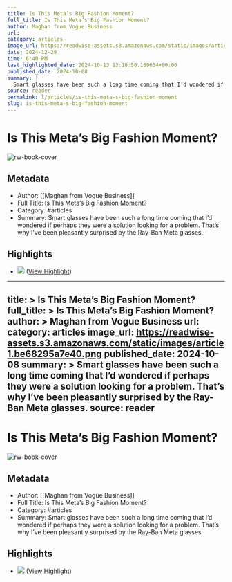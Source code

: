 ```yaml
---
title: Is This Meta’s Big Fashion Moment?
full_title: Is This Meta’s Big Fashion Moment?
author: Maghan from Vogue Business
url: 
category: articles
image_url: https://readwise-assets.s3.amazonaws.com/static/images/article1.be68295a7e40.png
date: 2024-12-29
time: 6:40 PM
last_highlighted_date: 2024-10-13 13:18:50.169654+00:00
published_date: 2024-10-08
summary: |
  Smart glasses have been such a long time coming that I’d wondered if perhaps they were a solution looking for a problem. That’s why I’ve been pleasantly surprised by the Ray-Ban Meta glasses.
source: reader
permalink: l/articles/is-this-meta-s-big-fashion-moment
slug: is-this-meta-s-big-fashion-moment
---
```

# Is This Meta’s Big Fashion Moment?

![rw-book-cover](https://readwise-assets.s3.amazonaws.com/static/images/article1.be68295a7e40.png)

## Metadata
- Author: [[Maghan from Vogue Business]]
- Full Title: Is This Meta’s Big Fashion Moment?
- Category: #articles
- Summary: Smart glasses have been such a long time coming that I’d wondered if perhaps they were a solution looking for a problem. That’s why I’ve been pleasantly surprised by the Ray-Ban Meta glasses.

## Highlights
- ![](https://media.sailthru.com/composer/images/sailthru-prod-67n/CN_LOGO_STANDARD2_WHITE.png) ([View Highlight](https://read.readwise.io/read/01ja30g51tnp2z5zyz82jjvvn1))


---
title: >
  Is This Meta’s Big Fashion Moment?
full_title: >
  Is This Meta’s Big Fashion Moment?
author: >
  Maghan from Vogue Business
url: 
category: articles
image_url: https://readwise-assets.s3.amazonaws.com/static/images/article1.be68295a7e40.png
published_date: 2024-10-08
summary: >
  Smart glasses have been such a long time coming that I’d wondered if perhaps they were a solution looking for a problem. That’s why I’ve been pleasantly surprised by the Ray-Ban Meta glasses.
source: reader
---
# Is This Meta’s Big Fashion Moment?

![rw-book-cover](https://readwise-assets.s3.amazonaws.com/static/images/article1.be68295a7e40.png)

## Metadata
- Author: [[Maghan from Vogue Business]]
- Full Title: Is This Meta’s Big Fashion Moment?
- Category: #articles
- Summary: Smart glasses have been such a long time coming that I’d wondered if perhaps they were a solution looking for a problem. That’s why I’ve been pleasantly surprised by the Ray-Ban Meta glasses.

## Highlights
- ![](https://media.sailthru.com/composer/images/sailthru-prod-67n/CN_LOGO_STANDARD2_WHITE.png) ([View Highlight](https://read.readwise.io/read/01ja30g51tnp2z5zyz82jjvvn1))


